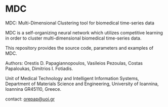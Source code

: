 # MDC

MDC: Multi-Dimensional Clustering tool for biomedical time-series data

MDC is a self-organizing neural network which utilizes competitive learning in order to cluster multi-dimensional biomedical time-series data.

This repository provides the source code, parameters and examples of MDC.

Authors: Orestis D. Papagiannopoulos, Vasileios Pezoulas, Costas Papaloukas, Dimitrios I. Fotiadis.

Unit of Medical Technology and Intelligent Information Systems, Department of Materials Science and Engineering, University of Ioannina, Ioannina GR45110, Greece.

contact: orepap@uoi.gr
